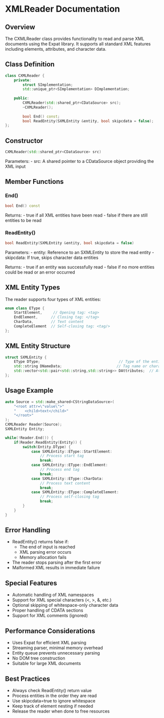 # XMLReader Documentation

## Overview
The CXMLReader class provides functionality to read and parse XML documents using the Expat library. It supports all standard XML features including elements, attributes, and character data.

## Class Definition
```cpp
class CXMLReader {
    private:
        struct SImplementation;
        std::unique_ptr<SImplementation> DImplementation;
        
    public:
        CXMLReader(std::shared_ptr<CDataSource> src);
        ~CXMLReader();
        
        bool End() const;
        bool ReadEntity(SXMLEntity &entity, bool skipcdata = false);
};
```

## Constructor
```cpp
CXMLReader(std::shared_ptr<CDataSource> src)
```

Parameters:
    - src: A shared pointer to a CDataSource object providing the XML input

## Member Functions

### End()
```cpp
bool End() const
```

Returns:
    - true if all XML entities have been read
    - false if there are still entities to be read

### ReadEntity()
```cpp
bool ReadEntity(SXMLEntity &entity, bool skipcdata = false)
```

Parameters:
    - entity: Reference to an SXMLEntity to store the read entity
    - skipcdata: If true, skips character data entities

Returns:
    - true if an entity was successfully read
    - false if no more entities could be read or an error occurred

## XML Entity Types
The reader supports four types of XML entities:
```cpp
enum class EType {
    StartElement,     // Opening tag: <tag>
    EndElement,      // Closing tag: </tag>
    CharData,        // Text content
    CompleteElement  // Self-closing tag: <tag/>
};
```

## XML Entity Structure
```cpp
struct SXMLEntity {
    EType DType;                                    // Type of the entity
    std::string DNameData;                         // Tag name or character data
    std::vector<std::pair<std::string,std::string>> DAttributes;  // Attributes
};
```

## Usage Example
```cpp
auto Source = std::make_shared<CStringDataSource>(
    "<root attr=\"value\">"
    "    <child>text</child>"
    "</root>"
);
CXMLReader Reader(Source);
SXMLEntity Entity;

while(!Reader.End()) {
    if(Reader.ReadEntity(Entity)) {
        switch(Entity.DType) {
            case SXMLEntity::EType::StartElement:
                // Process start tag
                break;
            case SXMLEntity::EType::EndElement:
                // Process end tag
                break;
            case SXMLEntity::EType::CharData:
                // Process text content
                break;
            case SXMLEntity::EType::CompleteElement:
                // Process self-closing tag
                break;
        }
    }
}
```

## Error Handling
- ReadEntity() returns false if:
    - The end of input is reached
    - XML parsing error occurs
    - Memory allocation fails
- The reader stops parsing after the first error
- Malformed XML results in immediate failure

## Special Features
- Automatic handling of XML namespaces
- Support for XML special characters (&lt;, &gt;, &amp;, etc.)
- Optional skipping of whitespace-only character data
- Proper handling of CDATA sections
- Support for XML comments (ignored)

## Performance Considerations
- Uses Expat for efficient XML parsing
- Streaming parser, minimal memory overhead
- Entity queue prevents unnecessary parsing
- No DOM tree construction
- Suitable for large XML documents

## Best Practices
- Always check ReadEntity() return value
- Process entities in the order they are read
- Use skipcdata=true to ignore whitespace
- Keep track of element nesting if needed
- Release the reader when done to free resources 